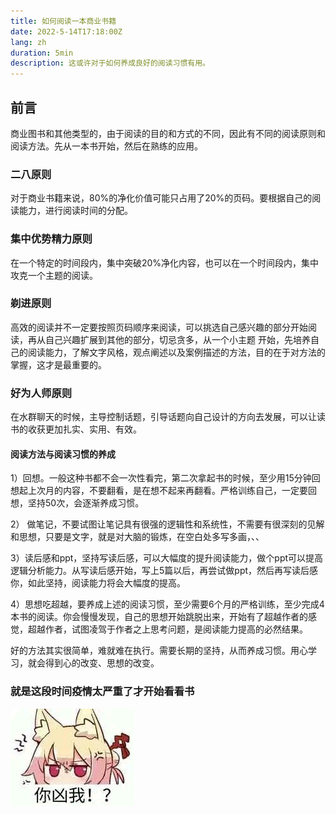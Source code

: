 ```yaml
---
title: 如何阅读一本商业书籍
date: 2022-5-14T17:18:00Z
lang: zh
duration: 5min
description: 这或许对于如何养成良好的阅读习惯有用。
---
```


## 前言

商业图书和其他类型的，由于阅读的目的和方式的不同，因此有不同的阅读原则和阅读方法。先从一本书开始，然后在熟练的应用。

### 二八原则

对于商业书籍来说，80%的净化价值可能只占用了20%的页码。要根据自己的阅读能力，进行阅读时间的分配。

### 集中优势精力原则

在一个特定的时间段内，集中突破20%净化内容，也可以在一个时间段内，集中攻克一个主题的阅读。

### 剃进原则

高效的阅读并不一定要按照页码顺序来阅读，可以挑选自己感兴趣的部分开始阅读，再从自己兴趣扩展到其他的部分，切忌贪多，从一个小主题
开始，先培养自己的阅读能力，了解文字风格，观点阐述以及案例描述的方法，目的在于对方法的掌握，这才是最重要的。

### 好为人师原则

在水群聊天的时候，主导控制话题，引导话题向自己设计的方向去发展，可以让读书的收获更加扎实、实用、有效。

#### 阅读方法与阅读习惯的养成

1）回想。一般这种书都不会一次性看完，第二次拿起书的时候，至少用15分钟回想起上次月的内容，不要翻看，是在想不起来再翻看。严格训练自己，一定要回想，坚持50次，会逐渐养成习惯。

2） 做笔记，不要试图让笔记具有很强的逻辑性和系统性，不需要有很深刻的见解和思想，只要是文字，就是对大脑的锻炼，在空白处多写多画，、、

3）读后感和ppt，坚持写读后感，可以大幅度的提升阅读能力，做个ppt可以提高逻辑分析能力。从写读后感开始，写上5篇以后，再尝试做ppt，然后再写读后感你，如此坚持，阅读能力将会大幅度的提高。

4）思想吃超越，要养成上述的阅读习惯，至少需要6个月的严格训练，至少完成4本书的阅读。你会慢慢发现，自己的思想开始跳脱出来，开始有了超越作者的感觉，超越作者，试图凌驾于作者之上思考问题，是阅读能力提高的必然结果。

好的方法其实很简单，难就难在执行。需要长期的坚持，从而养成习惯。用心学习，就会得到心的改变、思想的改变。

### 就是这段时间疫情太严重了才开始看看书

![image-20210629114325516](../../img/huli/899.jpg)
